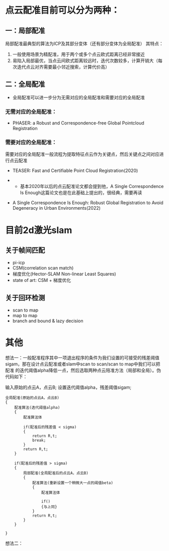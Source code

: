 # 点云配准目前可以分为两种：
## 一：局部配准
局部配准最典型的算法为ICP及其部分变体（还有部分变体为全局配准）
其特点：
1. 一般使用场景为精配准，用于两个或多个点云欧式距离已经非常接近
2. 易陷入局部最优，当点云间欧式距离较远时，迭代次数较多，计算开销大（每次迭代点云对齐需要最小邻近搜索，计算代价高）




## 二：全局配准
- 全局配准可以进一步分为无需对应的全局配准和需要对应的全局配准
### 无需对应的全局配准：
- PHASER: a Robust and Correspondence-free Global Pointcloud Registration


### 需要对应的全局配准：
需要对应的全局配准一般流程为提取特征点云作为关键点，然后关键点之间对应进行点云配准
- TEASER: Fast and Certifiable Point Cloud Registration(2020)
- - 基本2020年以后的点云配准论文都会提到他，A Single Correspondence Is Enough这篇论文也是在此基础上提出的，很经典，需要再读

- A Single Correspondence Is Enough: Robust Global Registration to Avoid Degeneracy in Urban Environments(2022)



# 目前2d激光slam
## 关于帧间匹配
- pi-icp
- CSM(correlation scan match)
- 梯度优化(Hector-SLAM Non-linear Least Squares)
- state of art: CSM + 梯度优化

## 关于回环检测
- scan to map
- map to map
- branch and bound & lazy decision









# 其他
想法一：一般配准程序其中一项退出程序的条件为我们设置的可接受的残差阈值sigam，那在设计点云配准或者slam中scan to scan/scan to map中我们可以把配准
的迭代阈值alpha降低一点，然后选取两种点云陪准方法（局部和全局）。伪代码如下：

输入原始的点云A，点云B;
设置迭代阈值alpha，残差阈值sigam;

``` 
全局配准(原始的点云A，点云B)
{
    配准算法(迭代阈值alpha)
    {
        配准算法体

        if(配准后的残差值 < sigma)
        {
            return R,t;
            break;
        }
        return R,t;
    }

    if(配准后的残差值 > sigma)
    {
        局部配准(全局配准后的点云A，点云B)
        {
            配准算法(重新设置一个稍微大一点的阈值beta)
            {
                配准算法体

                if()
                {与上同}
            }
            return R,t;
        }
    }
    
}
```

想法二：